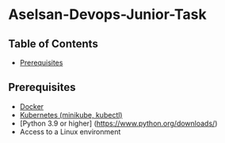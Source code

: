 # Aselsan-Devops-Junior-Task
## Table of Contents
- [Prerequisites](#prerequisites)

## Prerequisites
- [Docker](https://docs.docker.com/engine/install/)
- [Kubernetes (minikube, kubectl)](https://kubernetes.io/docs/setup/)
- [Python 3.9 or higher] (https://www.python.org/downloads/)
- Access to a Linux environment
  
